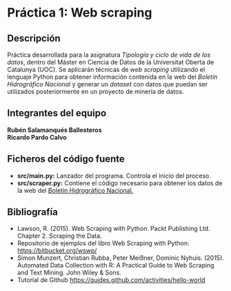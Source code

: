 # Práctica 1: Web scraping

## Descripción

Práctica desarrollada para la asignatura _Tipología y ciclo de vida de los datos_, dentro del Máster en Ciencia de Datos de la Universitat Oberta de Catalunya (UOC). Se aplicarán técnicas de _web scraping_ utilizando el lenguaje  Python para obtener información contenida en la web del _Boletín Hidrográfico Nacional_ y generar un _dataset_ con datos que puedan ser utilizados posteriormente en un proyecto de minería de datos.

## Integrantes del equipo

**Rubén Salamanqués Ballesteros**<br />
**Ricardo Pardo Calvo**

## Ficheros del código fuente

 - **src/main.py:** Lanzador del programa. Controla el inicio del proceso.
 - **src/scraper.py:** Contiene el código necesario para obtener los datos de la web del [Boletín Hidrográfico Nacional.](http://eportal.mapama.gob.es/BoleHWeb/) 

## Bibliografía

- Lawson, R. (2015). Web Scraping with Python. Packt Publishing Ltd. Chapter 2. Scraping the Data.
- Repositorio de ejemplos del libro Web Scraping with Python: https://bitbucket.org/wswp/
- Simon Munzert, Christian Rubba, Peter Meißner, Dominic Nyhuis. (2015). Automated Data Collection with R: A Practical Guide to Web Scraping and Text Mining. John Wiley & Sons.
- Tutorial de Github https://guides.github.com/activities/hello-world

